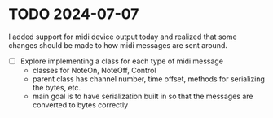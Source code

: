 # TODO 2024-07-07

I added support for midi device output today and realized that some changes should be made to how midi messages are sent around.

- [ ] Explore implementing a class for each type of midi message
  - classes for NoteOn, NoteOff, Control
  - parent class has channel number, time offset, methods for serializing the bytes, etc.
  - main goal is to have serialization built in so that the messages are converted to bytes correctly

  